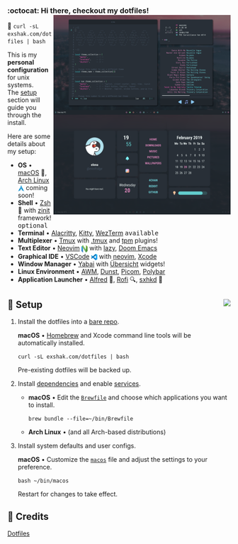 ### :octocat: Hi there, checkout my dotfiles! <img src="https://github.com/exshak/assets/raw/main/skyfall.png" align="right" width="400" />

🎯 `curl -sL exshak.com/dotfiles | bash`

This is my **personal configuration** for unix systems. \
The [setup](#-setup-) section will guide you through the install.

Here are some details about my setup:

- **OS** • [macOS](https://en.wikipedia.org/wiki/MacOS) , [Arch Linux](https://wiki.archlinux.org) <img src="https://github.com/exshak/assets/raw/main/archlinux.png" align="center" width="14" /> coming soon!
- **Shell** • [Zsh](https://github.com/zsh-users/zsh) 🐚 with [zinit](https://github.com/zdharma-continuum/zinit) framework! <kbd>optional</kbd>
- **Terminal** • [Alacritty](https://github.com/alacritty/alacritty), [Kitty](https://github.com/kovidgoyal/kitty), [WezTerm](https://github.com/wez/wezterm) <kbd>available</kbd>
- **Multiplexer** • [Tmux](https://github.com/tmux/tmux) with [.tmux](https://github.com/gpakosz/.tmux) and [tpm](https://github.com/tmux-plugins/tpm) plugins!
- **Text Editor** • [Neovim](https://github.com/neovim/neovim) <img src="https://github.com/exshak/assets/raw/main/neovim.svg" align="center" width="14" /> with [lazy](https://github.com/folke/lazy.nvim), [Doom Emacs](https://github.com/hlissner/doom-emacs)
- **Graphical IDE** • [VSCode](https://github.com/microsoft/vscode) <img src="https://github.com/exshak/assets/raw/main/vscode.png" align="center" width="14" /> with [neovim](https://github.com/asvetliakov/vscode-neovim), [Xcode](https://developer.apple.com/xcode)
- **Window Manager** • [Yabai](https://github.com/koekeishiya/yabai) with [Übersicht](https://github.com/felixhageloh/uebersicht) widgets!
- **Linux Environment** • [AWM](https://github.com/awesomeWM/awesome), [Dunst](https://github.com/dunst-project/dunst), [Picom](https://github.com/yshui/picom), [Polybar](https://github.com/polybar/polybar)
- **Application Launcher** • [Alfred](https://alfredapp.com) 🧢, [Rofi](https://github.com/davatorium/rofi) 🔍, [sxhkd](https://github.com/baskerville/sxhkd) 🎒

## 🌸 Setup <img src="https://img.shields.io/github/repo-size/exshak/dotfiles?style=flat-square&label=.files&labelColor=373e4d&color=cf8ef4" align="right" />

1. Install the dotfiles into a [bare repo](https://atlassian.com/git/tutorials/dotfiles).

   **macOS** • [Homebrew](https://brew.sh) and Xcode command line tools will be automatically installed.

   ```shell
   curl -sL exshak.com/dotfiles | bash
   ```

   Pre-existing dotfiles will be backed up.

2. Install [dependencies]() and enable [services]().

   - **macOS** • Edit the [`Brewfile`](../bin/Brewfile) and choose which applications you want to install.

     ```shell
     brew bundle --file=~/bin/Brewfile
     ```

   - **Arch Linux** • (and all Arch-based distributions)

3. Install system defaults and user configs.

   **macOS** • Customize the [`macos`](../bin/macos) file and adjust the settings to your preference.

   ```shell
   bash ~/bin/macos
   ```

   Restart for changes to take effect.

## 🎉 Credits

[Dotfiles](https://dotfiles.github.io)
